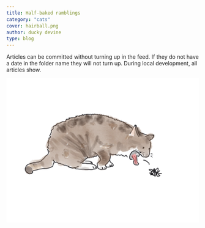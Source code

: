 ```yaml
---
title: Half-baked ramblings
category: "cats"
cover: hairball.png
author: ducky devine
type: blog
---
```


Articles can be committed without turning up in the feed. If they do not have a date in the folder name they will not turn up.
During local development, all articles show.

![a cat throwing up a furball](hairball.png)

